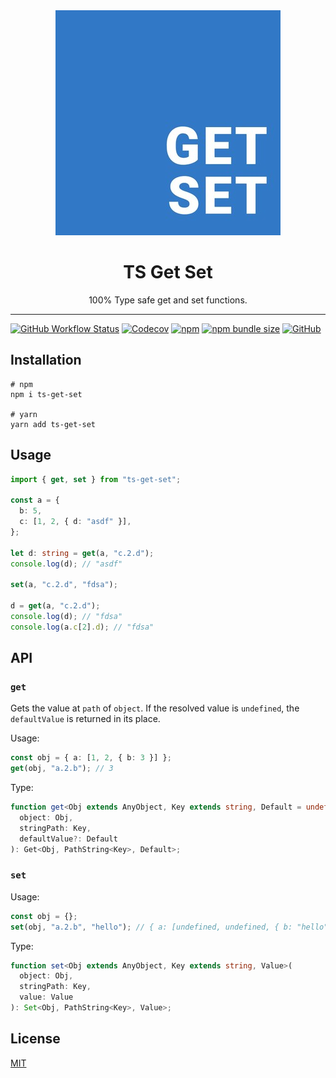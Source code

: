 <div align="center">
  <img src="./logo-small.jpg" alt="Logo" title="TS Get Set">
  <h1>TS Get Set</h1>
  <p>100% Type safe get and set functions.</p>
</div>

---

[![GitHub Workflow Status](https://img.shields.io/github/workflow/status/Ayub-Begimkulov/ts-get-set/Test?label=CI&logo=github&style=flat-square)](https://github.com/Ayub-Begimkulov/ts-get-set/actions/workflows/main.yml)
[![Codecov](https://img.shields.io/codecov/c/github/Ayub-Begimkulov/ts-get-set?style=flat-square)](https://app.codecov.io/gh/Ayub-Begimkulov/ts-get-set)
[![npm](https://img.shields.io/npm/v/ts-get-set?style=flat-square)](https://www.npmjs.com/package/ts-get-set)
[![npm bundle size](https://img.shields.io/bundlephobia/minzip/ts-get-set?style=flat-square)](https://bundlephobia.com/result?p=ts-get-set)
[![GitHub](https://img.shields.io/github/license/Ayub-Begimkulov/ts-get-set?style=flat-square)](https://github.com/Ayub-Begimkulov/tiny-use-debounce/blob/master/LICENSE)

## Installation

```shell
# npm
npm i ts-get-set

# yarn
yarn add ts-get-set
```

## Usage

```ts
import { get, set } from "ts-get-set";

const a = {
  b: 5,
  c: [1, 2, { d: "asdf" }],
};

let d: string = get(a, "c.2.d");
console.log(d); // "asdf"

set(a, "c.2.d", "fdsa");

d = get(a, "c.2.d");
console.log(d); // "fdsa"
console.log(a.c[2].d); // "fdsa"
```

## API

### `get`

Gets the value at `path` of `object`. If the resolved value is `undefined`, the `defaultValue` is returned in its place.

Usage:

```ts
const obj = { a: [1, 2, { b: 3 }] };
get(obj, "a.2.b"); // 3
```

Type:

```ts
function get<Obj extends AnyObject, Key extends string, Default = undefined>(
  object: Obj,
  stringPath: Key,
  defaultValue?: Default
): Get<Obj, PathString<Key>, Default>;
```

### `set`

Usage:

```ts
const obj = {};
set(obj, "a.2.b", "hello"); // { a: [undefined, undefined, { b: "hello" }] }
```

Type:

```ts
function set<Obj extends AnyObject, Key extends string, Value>(
  object: Obj,
  stringPath: Key,
  value: Value
): Set<Obj, PathString<Key>, Value>;
```

## License

[MIT](./LICENSE)
